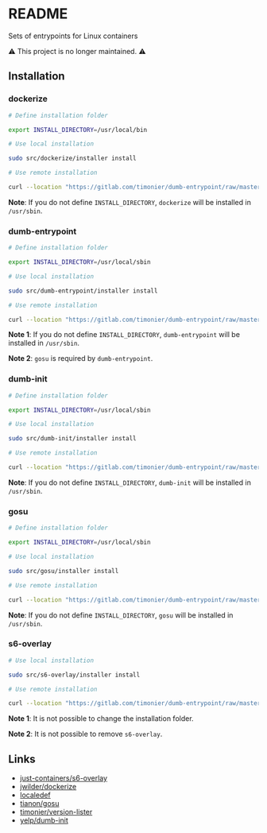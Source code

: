 # README

Sets of entrypoints for Linux containers

⚠️ This project is no longer maintained. ⚠️

## Installation

### dockerize

```sh
# Define installation folder

export INSTALL_DIRECTORY=/usr/local/bin

# Use local installation

sudo src/dockerize/installer install

# Use remote installation

curl --location "https://gitlab.com/timonier/dumb-entrypoint/raw/master/src/dockerize/installer" | sudo sh -s -- install
```

__Note__: If you do not define `INSTALL_DIRECTORY`, `dockerize` will be installed in `/usr/sbin`.

### dumb-entrypoint

```sh
# Define installation folder

export INSTALL_DIRECTORY=/usr/local/sbin

# Use local installation

sudo src/dumb-entrypoint/installer install

# Use remote installation

curl --location "https://gitlab.com/timonier/dumb-entrypoint/raw/master/src/dumb-entrypoint/installer" | sudo sh -s -- install
```

__Note 1__: If you do not define `INSTALL_DIRECTORY`, `dumb-entrypoint` will be installed in `/usr/sbin`.

__Note 2__: `gosu` is required by `dumb-entrypoint`.

### dumb-init

```sh
# Define installation folder

export INSTALL_DIRECTORY=/usr/local/sbin

# Use local installation

sudo src/dumb-init/installer install

# Use remote installation

curl --location "https://gitlab.com/timonier/dumb-entrypoint/raw/master/src/dumb-init/installer" | sudo sh -s -- install
```

__Note__: If you do not define `INSTALL_DIRECTORY`, `dumb-init` will be installed in `/usr/sbin`.

### gosu

```sh
# Define installation folder

export INSTALL_DIRECTORY=/usr/local/sbin

# Use local installation

sudo src/gosu/installer install

# Use remote installation

curl --location "https://gitlab.com/timonier/dumb-entrypoint/raw/master/src/gosu/installer" | sudo sh -s -- install
```

__Note__: If you do not define `INSTALL_DIRECTORY`, `gosu` will be installed in `/usr/sbin`.

### s6-overlay

```sh
# Use local installation

sudo src/s6-overlay/installer install

# Use remote installation

curl --location "https://gitlab.com/timonier/dumb-entrypoint/raw/master/src/s6-overlay/installer" | sudo sh -s -- install
```

__Note 1__: It is not possible to change the installation folder.

__Note 2__: It is not possible to remove `s6-overlay`.

## Links

* [just-containers/s6-overlay](https://github.com/just-containers/s6-overlay)
* [jwilder/dockerize](https://github.com/jwilder/dockerize)
* [localedef](http://manpages.ubuntu.com/manpages/latest/man1/localedef.1.html)
* [tianon/gosu](https://github.com/tianon/gosu)
* [timonier/version-lister](https://gitlab.com/timonier/version-lister)
* [yelp/dumb-init](https://github.com/Yelp/dumb-init)
